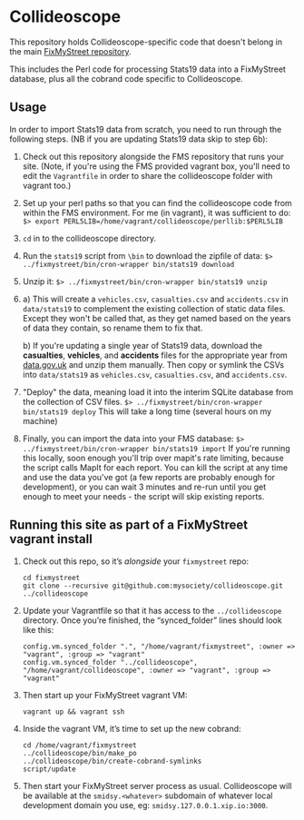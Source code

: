Collideoscope
=============

This repository holds Collideoscope-specific code that doesn't belong in
the main [FixMyStreet repository](https://github.com/mysociety/fixmystreet).

This includes the Perl code for processing Stats19 data into a FixMyStreet
database, plus all the cobrand code specific to Collideoscope.

Usage
-----

In order to import Stats19 data from scratch, you need to run through the following steps. (NB if you are updating Stats19 data skip to step 6b):
1. Check out this repository alongside the FMS repository that runs your site.
   (Note, if you're using the FMS provided vagrant box, you'll need to edit
   the `Vagrantfile` in order to share the collideoscope folder with vagrant
   too.)
2. Set up your perl paths so that you can find the collideoscope code from
   within the FMS environment. For me (in vagrant), it was sufficient to do:
   `$> export PERL5LIB=/home/vagrant/collideoscope/perllib:$PERL5LIB`
3. `cd` in to the collideoscope directory.
4. Run the `stats19` script from `\bin` to download the zipfile of data:
   `$> ../fixmystreet/bin/cron-wrapper bin/stats19 download`
5. Unzip it:
   `$> ../fixmystreet/bin/cron-wrapper bin/stats19 unzip`
6.
    a) This will create a `vehicles.csv`, `casualties.csv` and `accidents.csv` in
   `data/stats19` to complement the existing collection of static data files.
   Except they won't be called that, as they get named based on the years of
   data they contain, so rename them to fix that.

    b) If you're updating a single year of Stats19 data, download the **casualties**, **vehicles**, and **accidents** files for the appropriate year from [data.gov.uk](https://data.gov.uk/dataset/cb7ae6f0-4be6-4935-9277-47e5ce24a11f/road-safety-data) and unzip them manually. Then copy or symlink the CSVs into `data/stats19` as `vehicles.csv`, `casualties.csv`, and `accidents.csv`.

7. "Deploy" the data, meaning load it into the interim SQLite database from
   the collection of CSV files.
   `$> ../fixmystreet/bin/cron-wrapper bin/stats19 deploy`
   This will take a long time (several hours on my machine)
8. Finally, you can import the data into your FMS database:
   `$> ../fixmystreet/bin/cron-wrapper bin/stats19 import`
   If you're running this locally, soon enough you'll trip over mapit's rate
   limiting, because the script calls MapIt for each report. You can kill the
   script at any time and use the data you've got (a few reports are probably
   enough for development), or you can wait 3 minutes and re-run until you get
   enough to meet your needs - the script will skip existing reports.

Running this site as part of a FixMyStreet vagrant install
----------------------------------------------------------

1. Check out this repo, so it’s *alongside* your `fixmystreet` repo:

       cd fixmystreet
       git clone --recursive git@github.com:mysociety/collideoscope.git ../collideoscope

2. Update your Vagrantfile so that it has access to the `../collideoscope` directory. Once you’re finished, the “synced_folder” lines should look like this:

       config.vm.synced_folder ".", "/home/vagrant/fixmystreet", :owner => "vagrant", :group => "vagrant"
       config.vm.synced_folder "../collideoscope", "/home/vagrant/collideoscope", :owner => "vagrant", :group => "vagrant"

3. Then start up your FixMyStreet vagrant VM:

       vagrant up && vagrant ssh

4. Inside the vagrant VM, it’s time to set up the new cobrand:

       cd /home/vagrant/fixmystreet
       ../collideoscope/bin/make_po
       ../collideoscope/bin/create-cobrand-symlinks
       script/update

5. Then start your FixMyStreet server process as usual. Collideoscope will be available at the `smidsy.<whatever>` subdomain of whatever local development domain you use, eg: `smidsy.127.0.0.1.xip.io:3000`.
